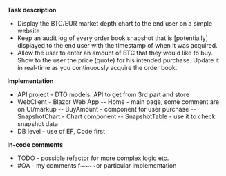 **Task description** 
- Display the BTC/EUR market depth chart to the end user on a simple website
- Keep an audit log of every order book snapshot that is [potentially] displayed to the end user with the timestamp of when it was acquired.
- Allow the user to enter an amount of BTC that they would like to buy. Show to the user the price (quote) for his intended purchase. Update it in real-time as you continuously acquire the order book. 

**Implementation**
- API project - DTO models, API to get from 3rd part and store
- WebClient - Blazor Web App
-- Home - main page, some comment are on UI/markup
-- BuyAmount - component for user purchase 
-- SnapshotChart - Chart component
-- SnapshotTable - use it to check snapshot data
- DB level - use of EF, Code first

**In-code comments**
- TODO - possible refactor for more complex logic etc.
- #OA - my comments f~~~~or particular implementation